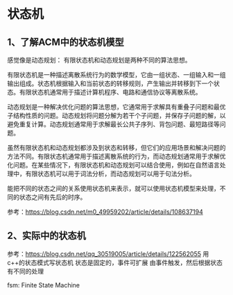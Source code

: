 # 状态机

## 1、了解ACM中的状态机模型
感觉像是动态规划：
有限状态机和动态规划是两种不同的算法思想。

有限状态机是一种描述离散系统行为的数学模型，它由一组状态、一组输入和一组输出组成。状态机根据输入和当前状态的转移规则，产生输出并转移到下一个状态。有限状态机通常用于描述计算机程序、电路和通信协议等离散系统。

动态规划是一种解决优化问题的算法思想，它通常用于求解具有重叠子问题和最优子结构性质的问题。动态规划将问题分解为若干个子问题，并保存子问题的解，以避免重复计算。动态规划通常用于求解最长公共子序列、背包问题、最短路径等问题。

虽然有限状态机和动态规划都涉及到状态和转移，但它们的应用场景和解决问题的方法不同。有限状态机通常用于描述离散系统的行为，而动态规划通常用于求解优化问题。在某些情况下，有限状态机和动态规划可以结合使用，例如在自然语言处理中，有限状态机可以用于词法分析，而动态规划可以用于句法分析。

能把不同的状态之间的关系使用状态机来表示，就可以使用状态机模型来处理，不同的状态之间有先后的时序。

参考：https://blog.csdn.net/m0_49959202/article/details/108637194

## 2、实际中的状态机
参考：https://blog.csdn.net/qq_30519005/article/details/122562055
用c++的状态模式写状态机
状态是固定的，事件可扩展
由事件触发，然后根据状态有不同的处理

fsm: Finite State Machine









